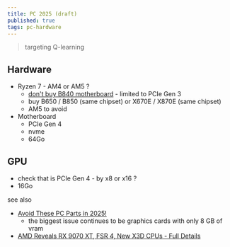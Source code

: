 ```yaml
---
title: PC 2025 (draft)
published: true
tags: pc-hardware
---
```

> targeting Q-learning

## Hardware
- Ryzen 7 - AM4 or AM5 ?
	- [don't buy B840 motherboard](https://youtubetranscript.com/?v=ckm-SMnayuc&t=790) - limited to PCIe Gen 3
    - buy B650 / B850 (same chipset) or X670E / X870E (same chipset)
    - AM5 to avoid 
- Motherboard
	- PCIe Gen 4
    - nvme
	- 64Go 

## GPU
- check that is PCIe Gen 4 - by x8 or x16 ?
- 16Go 

see also
- [Avoid These PC Parts in 2025!](https://www.youtube.com/watch?v=ckm-SMnayuc&list=PLh9akXp2EH2CBpNTjGbdVzbaNUHkRFghJ&index=2)
	-  the biggest issue continues to be graphics cards with only 8 GB of vram 
- [AMD Reveals RX 9070 XT, FSR 4, New X3D CPUs - Full Details](https://www.youtube.com/watch?v=7N-0nkcJKpk)
